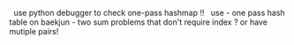 ​
​
use python debugger to check one-pass hashmap !!
​
​
use - one pass hash table on baekjun - two sum problems that don't require index ?
or have mutiple pairs!